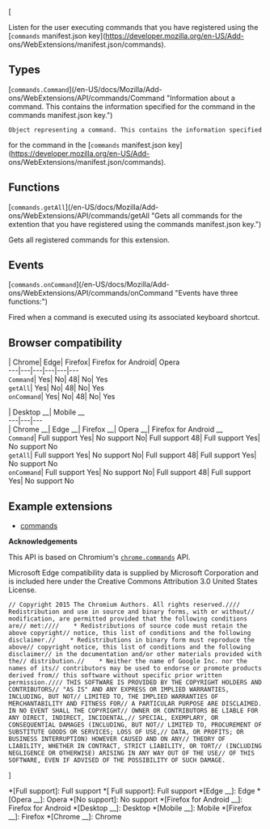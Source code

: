 [



Listen for the user executing commands that you have registered using the
[`commands` manifest.json key](https://developer.mozilla.org/en-US/Add-
ons/WebExtensions/manifest.json/commands).



## Types



[`commands.Command`](/en-US/docs/Mozilla/Add-
ons/WebExtensions/API/commands/Command "Information about a command. This
contains the information specified for the command in the commands
manifest.json key.")

    Object representing a command. This contains the information specified
for the command in the [`commands` manifest.json
key](https://developer.mozilla.org/en-US/Add-
ons/WebExtensions/manifest.json/commands).



## Functions



[`commands.getAll`](/en-US/docs/Mozilla/Add-
ons/WebExtensions/API/commands/getAll "Gets all commands for the extention
that you have registered using the commands manifest.json key.")

    

Gets all registered commands for this extension.





## Events



[`commands.onCommand`](/en-US/docs/Mozilla/Add-
ons/WebExtensions/API/commands/onCommand "Events have three functions:")

    

Fired when a command is executed using its associated keyboard shortcut.





## Browser compatibility



| Chrome| Edge| Firefox| Firefox for Android| Opera  
---|---|---|---|---|---  
`Command`|  Yes|  No| 48|  No|  Yes  
`getAll`|  Yes|  No| 48|  No|  Yes  
`onCommand`|  Yes|  No| 48|  No|  Yes  
  
| Desktop __| Mobile __  
---|---|---  
| Chrome __| Edge __| Firefox __| Opera __| Firefox for Android __  
`Command`|  Full support Yes| No support No| Full support
48| Full support Yes| No support No  
`getAll`| Full support Yes| No support No| Full support 48|
Full support Yes| No support No  
`onCommand`| Full support Yes| No support No| Full support
48| Full support Yes| No support No  
  
## Example extensions

  * [commands](https://github.com/mdn/webextensions-examples/tree/master/commands)



 **Acknowledgements** 

This API is based on Chromium's
[`chrome.commands`](https://developer.chrome.com/extensions/commands) API.



Microsoft Edge compatibility data is supplied by Microsoft Corporation and is
included here under the Creative Commons Attribution 3.0 United States
License.







    
    
    // Copyright 2015 The Chromium Authors. All rights reserved.//// Redistribution and use in source and binary forms, with or without// modification, are permitted provided that the following conditions are// met:////    * Redistributions of source code must retain the above copyright// notice, this list of conditions and the following disclaimer.//    * Redistributions in binary form must reproduce the above// copyright notice, this list of conditions and the following disclaimer// in the documentation and/or other materials provided with the// distribution.//    * Neither the name of Google Inc. nor the names of its// contributors may be used to endorse or promote products derived from// this software without specific prior written permission.//// THIS SOFTWARE IS PROVIDED BY THE COPYRIGHT HOLDERS AND CONTRIBUTORS// "AS IS" AND ANY EXPRESS OR IMPLIED WARRANTIES, INCLUDING, BUT NOT// LIMITED TO, THE IMPLIED WARRANTIES OF MERCHANTABILITY AND FITNESS FOR// A PARTICULAR PURPOSE ARE DISCLAIMED. IN NO EVENT SHALL THE COPYRIGHT// OWNER OR CONTRIBUTORS BE LIABLE FOR ANY DIRECT, INDIRECT, INCIDENTAL,// SPECIAL, EXEMPLARY, OR CONSEQUENTIAL DAMAGES (INCLUDING, BUT NOT// LIMITED TO, PROCUREMENT OF SUBSTITUTE GOODS OR SERVICES; LOSS OF USE,// DATA, OR PROFITS; OR BUSINESS INTERRUPTION) HOWEVER CAUSED AND ON ANY// THEORY OF LIABILITY, WHETHER IN CONTRACT, STRICT LIABILITY, OR TORT// (INCLUDING NEGLIGENCE OR OTHERWISE) ARISING IN ANY WAY OUT OF THE USE// OF THIS SOFTWARE, EVEN IF ADVISED OF THE POSSIBILITY OF SUCH DAMAGE.



]

  *[Full support]: Full support
  *[ Full support]: Full support
  *[Edge __]: Edge
  *[Opera __]: Opera
  *[No support]: No support
  *[Firefox for Android __]: Firefox for Android
  *[Desktop __]: Desktop
  *[Mobile __]: Mobile
  *[Firefox __]: Firefox
  *[Chrome __]: Chrome

